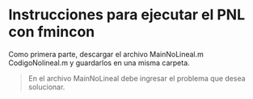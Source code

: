 # Instrucciones para ejecutar el PNL con fmincon

Como primera parte, descargar el archivo MainNoLineal.m CodigoNolineal.m
y guardarlos en una misma carpeta.

> En el archivo MainNoLineal debe ingresar
> el problema que desea solucionar.

